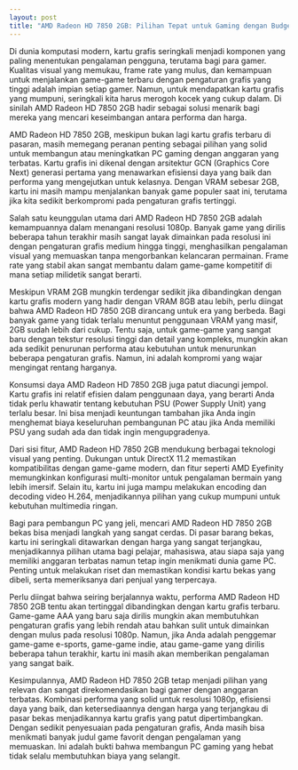```yaml
---
layout: post
title: "AMD Radeon HD 7850 2GB: Pilihan Tepat untuk Gaming dengan Budget Terbatas"
---
```


Di dunia komputasi modern, kartu grafis seringkali menjadi komponen yang paling menentukan pengalaman pengguna, terutama bagi para gamer. Kualitas visual yang memukau, frame rate yang mulus, dan kemampuan untuk menjalankan game-game terbaru dengan pengaturan grafis yang tinggi adalah impian setiap gamer. Namun, untuk mendapatkan kartu grafis yang mumpuni, seringkali kita harus merogoh kocek yang cukup dalam. Di sinilah AMD Radeon HD 7850 2GB hadir sebagai solusi menarik bagi mereka yang mencari keseimbangan antara performa dan harga.

AMD Radeon HD 7850 2GB, meskipun bukan lagi kartu grafis terbaru di pasaran, masih memegang peranan penting sebagai pilihan yang solid untuk membangun atau meningkatkan PC gaming dengan anggaran yang terbatas. Kartu grafis ini dikenal dengan arsitektur GCN (Graphics Core Next) generasi pertama yang menawarkan efisiensi daya yang baik dan performa yang mengejutkan untuk kelasnya. Dengan VRAM sebesar 2GB, kartu ini masih mampu menjalankan banyak game populer saat ini, terutama jika kita sedikit berkompromi pada pengaturan grafis tertinggi.

Salah satu keunggulan utama dari AMD Radeon HD 7850 2GB adalah kemampuannya dalam menangani resolusi 1080p. Banyak game yang dirilis beberapa tahun terakhir masih sangat layak dimainkan pada resolusi ini dengan pengaturan grafis medium hingga tinggi, menghasilkan pengalaman visual yang memuaskan tanpa mengorbankan kelancaran permainan. Frame rate yang stabil akan sangat membantu dalam game-game kompetitif di mana setiap milidetik sangat berarti.

Meskipun VRAM 2GB mungkin terdengar sedikit jika dibandingkan dengan kartu grafis modern yang hadir dengan VRAM 8GB atau lebih, perlu diingat bahwa AMD Radeon HD 7850 2GB dirancang untuk era yang berbeda. Bagi banyak game yang tidak terlalu menuntut penggunaan VRAM yang masif, 2GB sudah lebih dari cukup. Tentu saja, untuk game-game yang sangat baru dengan tekstur resolusi tinggi dan detail yang kompleks, mungkin akan ada sedikit penurunan performa atau kebutuhan untuk menurunkan beberapa pengaturan grafis. Namun, ini adalah kompromi yang wajar mengingat rentang harganya.

Konsumsi daya AMD Radeon HD 7850 2GB juga patut diacungi jempol. Kartu grafis ini relatif efisien dalam penggunaan daya, yang berarti Anda tidak perlu khawatir tentang kebutuhan PSU (Power Supply Unit) yang terlalu besar. Ini bisa menjadi keuntungan tambahan jika Anda ingin menghemat biaya keseluruhan pembangunan PC atau jika Anda memiliki PSU yang sudah ada dan tidak ingin mengupgradenya.

Dari sisi fitur, AMD Radeon HD 7850 2GB mendukung berbagai teknologi visual yang penting. Dukungan untuk DirectX 11.2 memastikan kompatibilitas dengan game-game modern, dan fitur seperti AMD Eyefinity memungkinkan konfigurasi multi-monitor untuk pengalaman bermain yang lebih imersif. Selain itu, kartu ini juga mampu melakukan encoding dan decoding video H.264, menjadikannya pilihan yang cukup mumpuni untuk kebutuhan multimedia ringan.

Bagi para pembangun PC yang jeli, mencari AMD Radeon HD 7850 2GB bekas bisa menjadi langkah yang sangat cerdas. Di pasar barang bekas, kartu ini seringkali ditawarkan dengan harga yang sangat terjangkau, menjadikannya pilihan utama bagi pelajar, mahasiswa, atau siapa saja yang memiliki anggaran terbatas namun tetap ingin menikmati dunia game PC. Penting untuk melakukan riset dan memastikan kondisi kartu bekas yang dibeli, serta memeriksanya dari penjual yang terpercaya.

Perlu diingat bahwa seiring berjalannya waktu, performa AMD Radeon HD 7850 2GB tentu akan tertinggal dibandingkan dengan kartu grafis terbaru. Game-game AAA yang baru saja dirilis mungkin akan membutuhkan pengaturan grafis yang lebih rendah atau bahkan sulit untuk dimainkan dengan mulus pada resolusi 1080p. Namun, jika Anda adalah penggemar game-game e-sports, game-game indie, atau game-game yang dirilis beberapa tahun terakhir, kartu ini masih akan memberikan pengalaman yang sangat baik.

Kesimpulannya, AMD Radeon HD 7850 2GB tetap menjadi pilihan yang relevan dan sangat direkomendasikan bagi gamer dengan anggaran terbatas. Kombinasi performa yang solid untuk resolusi 1080p, efisiensi daya yang baik, dan ketersediaannya dengan harga yang terjangkau di pasar bekas menjadikannya kartu grafis yang patut dipertimbangkan. Dengan sedikit penyesuaian pada pengaturan grafis, Anda masih bisa menikmati banyak judul game favorit dengan pengalaman yang memuaskan. Ini adalah bukti bahwa membangun PC gaming yang hebat tidak selalu membutuhkan biaya yang selangit.

